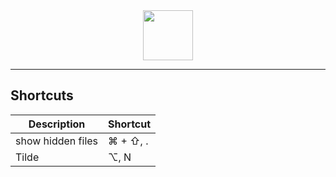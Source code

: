 <div align="center">
	<img src="https://raw.githubusercontent.com/gilbarbara/logos/master/logos/apple.svg" width="80"/>
</div>

---

## Shortcuts

| Description       | Shortcut      | 
| ----------------- | ------------- |
| show hidden files | ⌘ + ⇧, .      |
| Tilde             | ⌥, N          |
